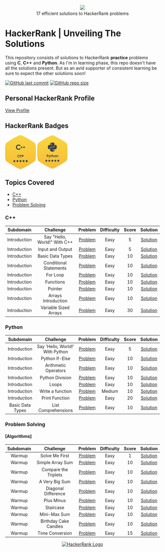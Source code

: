 <p align="center">
    <a href="https://www.hackerrank.com/aryankashyap">
        <img height=85 src="https://d3keuzeb2crhkn.cloudfront.net/hackerrank/assets/styleguide/logo_wordmark-f5c5eb61ab0a154c3ed9eda24d0b9e31.svg">
    </a>
    <br>17 efficient solutions to HackerRank problems
</p>

# HackerRank | Unveiling The Solutions

This repository consists of solutions to HackerRank **practice** problems using **C**, **C++** and **Python**. As I'm in learning phase, this repo doesn't have all the solutions present. But as an avid supporter of consistent learning be sure to expect the other solutions soon!

[![GitHub last commit](https://img.shields.io/github/last-commit/aryankashyap7/Hackerrank-Conqueror)](https://github.com//aryankashyap7/Hackerrank-Conqueror/commits/master)
[![GitHub repo size](https://img.shields.io/github/repo-size/aryankashyap7/Hackerrank-Conqueror)](https://github.com//aryankashyap7/Hackerrank-Conqueror/archive/master.zip)

## Personal HackerRank Profile

[View Profile](https://www.hackerrank.com/aryankashyap)

## HackerRank Badges

![C++](/Badges/5_Star_C++.png)
![Python](/Badges/5_Star_Python.png)

## Topics Covered

- [C++](#c++)
- [Python](#python)
- [Problem Solving](#problem-solving)

### C++

|  Subdomain   |          Challenge           |                                         Problem                                         | Difficulty | Score |                                                                      Solution                                                                      |
| :----------: | :--------------------------: | :-------------------------------------------------------------------------------------: | :--------: | :---: | :------------------------------------------------------------------------------------------------------------------------------------------------: |
| Introduction | Say "Hello, World!" With C++ |        [Problem](https://www.hackerrank.com/challenges/cpp-hello-world/problem)         |    Easy    |   5   | [Solution](https://github.com/aryankashyap7/Hackerrank-Conqueror/blob/main/C%2B%2B/1.%20Introduction/Say%20Hello%2C%20World!%20With%20C%2B%2B.cpp) |
| Introduction |       Input and Output       |      [Problem](https://www.hackerrank.com/challenges/cpp-input-and-output/problem)      |    Easy    |   5   |           [Solution](https://github.com/aryankashyap7/Hackerrank-Conqueror/blob/main/C%2B%2B/1.%20Introduction/Input%20and%20Output.cpp)           |
| Introduction |       Basic Data Types       |  [Problem](https://www.hackerrank.com/challenges/c-tutorial-basic-data-types/problem)   |    Easy    |  10   |           [Solution](https://github.com/aryankashyap7/Hackerrank-Conqueror/blob/main/C%2B%2B/1.%20Introduction/Basic%20Data%20Types.cpp)           |
| Introduction |    Conditional Statements    | [Problem](https://www.hackerrank.com/challenges/c-tutorial-conditional-if-else/problem) |    Easy    |  10   |         [Solution](https://github.com/aryankashyap7/Hackerrank-Conqueror/blob/main/C%2B%2B/1.%20Introduction/Conditional%20Statements.cpp)         |
| Introduction |           For Loop           |      [Problem](https://www.hackerrank.com/challenges/c-tutorial-for-loop/problem)       |    Easy    |  10   |                [Solution](https://github.com/aryankashyap7/Hackerrank-Conqueror/blob/main/C%2B%2B/1.%20Introduction/For%20Loop.cpp)                |
| Introduction |          Functions           |      [Problem](https://www.hackerrank.com/challenges/c-tutorial-functions/problem)      |    Easy    |  10   |                [Solution](https://github.com/aryankashyap7/Hackerrank-Conqueror/blob/main/C%2B%2B/1.%20Introduction/Functions.cpp)                 |
| Introduction |           Pointer            |       [Problem](https://www.hackerrank.com/challenges/c-tutorial-pointer/problem)       |    Easy    |  10   |                 [Solution](https://github.com/aryankashyap7/Hackerrank-Conqueror/blob/main/C%2B%2B/1.%20Introduction/Pointer.cpp)                  |
| Introduction |     Arrays Introduction      |      [Problem](https://www.hackerrank.com/challenges/arrays-introduction/problem)       |    Easy    |  10   |          [Solution](https://github.com/aryankashyap7/Hackerrank-Conqueror/blob/main/C%2B%2B/1.%20Introduction/Arrays%20Introduction.cpp)           |
| Introduction |    Variable Sized Arrays     |     [Problem](https://www.hackerrank.com/challenges/variable-sized-arrays/problem)      |    Easy    |  30   |        [Solution](https://github.com/aryankashyap7/Hackerrank-Conqueror/blob/main/C%2B%2B/1.%20Introduction/Variable%20Sized%20Arrays.cpp)         |

### Python

|    Subdomain     |            Challenge            |                                       Problem                                        | Difficulty | Score |                                                                     Solution                                                                      |
| :--------------: | :-----------------------------: | :----------------------------------------------------------------------------------: | :--------: | :---: | :-----------------------------------------------------------------------------------------------------------------------------------------------: |
|   Introduction   | Say 'Hello, World!' With Python |       [Problem](https://www.hackerrank.com/challenges/py-hello-world/problem)        |    Easy    |   5   | [Solution](https://github.com/aryankashyap7/Hackerrank-Conqueror/blob/main/Python/1.%20Introduction/Say%20'Hello%2C%20World!'%20With%20Python.py) |
|   Introduction   |         Python If-Else          |         [Problem](https://www.hackerrank.com/challenges/py-if-else/problem)          |    Easy    |  10   |             [Solution](https://github.com/aryankashyap7/Hackerrank-Conqueror/blob/main/Python/1.%20Introduction/Python%20If-Else.py)              |
|   Introduction   |      Arithmetic Operators       | [Problem](https://www.hackerrank.com/challenges/python-arithmetic-operators/problem) |    Easy    |  10   |          [Solution](https://github.com/aryankashyap7/Hackerrank-Conqueror/blob/main/Python/1.%20Introduction/Arithmetic%20Operators.py)           |
|   Introduction   |         Python Division         |       [Problem](https://www.hackerrank.com/challenges/python-division/problem)       |    Easy    |  10   |           [Solution](https://github.com/aryankashyap7/Hackerrank-Conqueror/blob/main/Python/1.%20Introduction/Python%20-%20Division.py)           |
|   Introduction   |              Loops              |        [Problem](https://www.hackerrank.com/challenges/python-loops/problem)         |    Easy    |  10   |                   [Solution](https://github.com/aryankashyap7/Hackerrank-Conqueror/blob/main/Python/1.%20Introduction/Loops.py)                   |
|   Introduction   |        Write a function         |      [Problem](https://www.hackerrank.com/challenges/write-a-function/problem)       |   Medium   |  10   |           [Solution](https://github.com/aryankashyap7/Hackerrank-Conqueror/blob/main/Python/1.%20Introduction/Write%20a%20function.py)            |
|   Introduction   |         Print Function          |        [Problem](https://www.hackerrank.com/challenges/python-print/problem)         |    Easy    |  20   |             [Solution](https://github.com/aryankashyap7/Hackerrank-Conqueror/blob/main/Python/1.%20Introduction/Print%20Function.py)              |
| Basic Data Types |       List Comprehensions       |     [Problem](https://www.hackerrank.com/challenges/list-comprehensions/problem)     |    Easy    |  10   |       [Solution](https://github.com/aryankashyap7/Hackerrank-Conqueror/blob/main/Python/2.%20Basic%20Data%20Types/List%20Comprehensions.py)       |

### Problem Solving

#### [Algorithms]

| Subdomain |       Challenge       |                                    Problem                                     | Difficulty | Score |                                                                   Solution                                                                    |
| :-------: | :-------------------: | :----------------------------------------------------------------------------: | :--------: | :---: | :-------------------------------------------------------------------------------------------------------------------------------------------: |
|  Warmup   |    Solve Me First     |    [Problem](https://www.hackerrank.com/challenges/solve-me-first/problem)     |    Easy    |   1   |    [Solution](https://github.com/aryankashyap7/Hackerrank-Conqueror/blob/main/Problem%20Solving/Algorithms/Warmup/Solve%20Me%20First.cpp)     |
|  Warmup   |   Simple Array Sum    |   [Problem](https://www.hackerrank.com/challenges/simple-array-sum/problem)    |    Easy    |  10   |   [Solution](https://github.com/aryankashyap7/Hackerrank-Conqueror/blob/main/Problem%20Solving/Algorithms/Warmup/Simple%20Array%20Sum.cpp)    |
|  Warmup   | Compare the Triplets  | [Problem](https://www.hackerrank.com/challenges/compare-the-triplets/problem)  |    Easy    |  10   | [Solution](https://github.com/aryankashyap7/Hackerrank-Conqueror/blob/main/Problem%20Solving/Algorithms/Warmup/Compare%20the%20Triplets.cpp)  |
|  Warmup   |    A Very Big Sum     |    [Problem](https://www.hackerrank.com/challenges/a-very-big-sum/problem)     |    Easy    |  10   |   [Solution](https://github.com/aryankashyap7/Hackerrank-Conqueror/blob/main/Problem%20Solving/Algorithms/Warmup/A%20Very%20Big%20Sum.cpp)    |
|  Warmup   |  Diagonal Difference  |  [Problem](https://www.hackerrank.com/challenges/diagonal-difference/problem)  |    Easy    |  10   |   [Solution](https://github.com/aryankashyap7/Hackerrank-Conqueror/blob/main/Problem%20Solving/Algorithms/Warmup/Diagonal%20Difference.cpp)   |
|  Warmup   |      Plus Minus       |      [Problem](https://www.hackerrank.com/challenges/plus-minus/problem)       |    Easy    |  10   |       [Solution](https://github.com/aryankashyap7/Hackerrank-Conqueror/blob/main/Problem%20Solving/Algorithms/Warmup/Plus%20Minus.cpp)        |
|  Warmup   |       Staircase       |       [Problem](https://www.hackerrank.com/challenges/staircase/problem)       |    Easy    |  10   |         [Solution](https://github.com/aryankashyap7/Hackerrank-Conqueror/blob/main/Problem%20Solving/Algorithms/Warmup/Staircase.cpp)         |
|  Warmup   |     Mini-Max Sum      |     [Problem](https://www.hackerrank.com/challenges/mini-max-sum/problem)      |    Easy    |  10   |      [Solution](https://github.com/aryankashyap7/Hackerrank-Conqueror/blob/main/Problem%20Solving/Algorithms/Warmup/Mini-Max%20Sum.cpp)       |
|  Warmup   | Birthday Cake Candles | [Problem](https://www.hackerrank.com/challenges/birthday-cake-candles/problem) |    Easy    |  10   | [Solution](https://github.com/aryankashyap7/Hackerrank-Conqueror/blob/main/Problem%20Solving/Algorithms/Warmup/Birthday%20Cake%20Candles.cpp) |
|  Warmup   |    Time Conversion    |    [Problem](https://www.hackerrank.com/challenges/time-conversion/problem)    |    Easy    |  15   |     [Solution](https://github.com/aryankashyap7/Hackerrank-Conqueror/blob/main/Problem%20Solving/Algorithms/Warmup/Time%20Conversion.cpp)     |

<p align="center">
    <a href="https://www.hackerrank.com/aryankashyap7">
        <img alt="HackerRank Logo" src="https://hrcdn.net/fcore/assets/brand/h_mark_sm-966d2b45e3.svg">
    </a>
</p>
